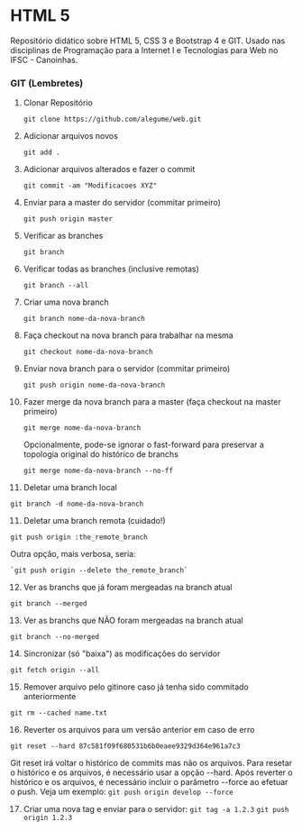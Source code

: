 # HTML 5
Repositório didático sobre HTML 5, CSS 3 e Bootstrap 4 e GIT. Usado nas disciplinas de Programação para a Internet I e Tecnologias para Web no IFSC - Canoinhas.


### GIT (Lembretes)

1) Clonar Repositório

   `git clone https://github.com/alegume/web.git`

2) Adicionar arquivos novos

   `git add .`

3) Adicionar arquivos alterados e fazer o commit

   `git commit -am "Modificacoes XYZ"`

4) Enviar para a master do servidor (commitar primeiro)

   `git push origin master`

5) Verificar as branches

   `git branch`

6) Verificar todas as branches (inclusive remotas)

   `git branch --all`

7) Criar uma nova branch

   `git branch nome-da-nova-branch`

8) Faça checkout na nova branch para trabalhar na mesma

   `git checkout nome-da-nova-branch`

8) Enviar nova branch para o servidor (commitar primeiro)

   `git push origin nome-da-nova-branch`

9) Fazer merge da nova branch para a master (faça checkout na master primeiro)

   `git merge nome-da-nova-branch`

   Opcionalmente, pode-se ignorar o fast-forward para preservar a topologia original do histórico de branchs

   `git merge nome-da-nova-branch --no-ff`

10) Deletar uma branch local

   `git branch -d nome-da-nova-branch`

11) Deletar uma branch remota (cuidado!)

   `git push origin :the_remote_branch`

  Outra opção, mais verbosa, seria:

    `git push origin --delete the_remote_branch`

12) Ver as branchs que já foram mergeadas na branch atual

   `git branch --merged`

13) Ver as branchs que NÃO foram mergeadas na branch atual

   `git branch --no-merged`

14) Sincronizar (só "baixa") as modificações do servidor

   `git fetch origin --all`

15) Remover arquivo pelo gitinore caso já tenha sido commitado anteriormente

   `git rm --cached name.txt`

16) Reverter os arquivos para um versão anterior em caso de erro

   `git reset --hard 87c581f09f680531b6b0eaee9329d364e961a7c3`

  Git reset irá voltar o histórico de commits mas não os arquivos. Para resetar o histórico e os arquivos, é necessário usar a opção --hard. Após reverter o histórico e os arquivos, é necessário incluir o parâmetro --force ao efetuar o push. Veja um exemplo:
   `git push origin develop --force`

17) Criar uma nova tag e enviar para o servidor:
    `git tag -a 1.2.3`
    `git push origin 1.2.3`
